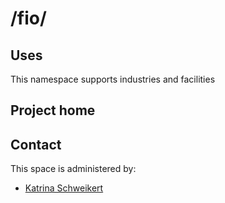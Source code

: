 # /fio/

## Uses
This namespace supports industries and facilities

## Project home


## Contact
This space is administered by:
* [Katrina Schweikert](https://github.com/kschweikert)
